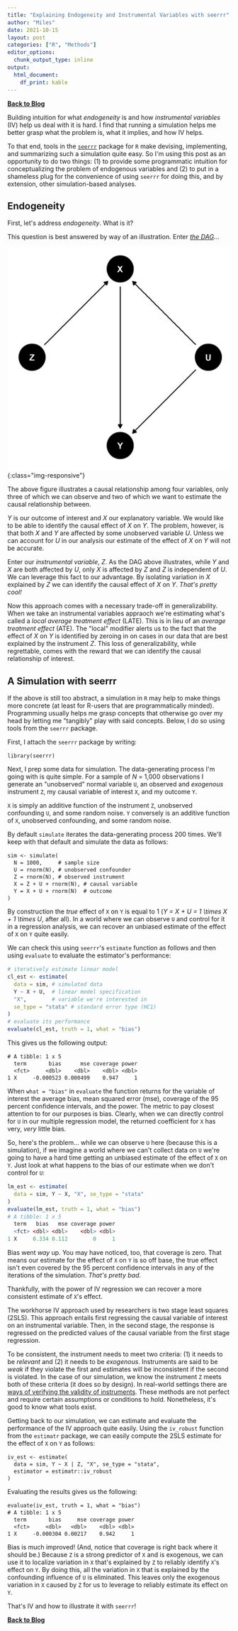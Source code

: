 ```yaml
---
title: "Explaining Endogeneity and Instrumental Variables with seerrr"
author: "Miles"
date: 2021-10-15
layout: post
categories: ["R", "Methods"]
editor_options: 
  chunk_output_type: inline
output: 
  html_document: 
    df_print: kable
---
```


[**Back to Blog**]("https://milesdwilliams15.github.io/blog/")

Building intuition for what *endogeneity* is and how *instrumental variables* (IV) help us deal with it is hard. I find that running a simulation helps me better grasp what the problem is, what it implies, and how IV helps.

To that end, tools in the [`seerrr`](https://github.com/milesdwilliams15/seerrr) package for `R` make devising, implementing, and summarizing such a simulation quite easy. So I'm using this post as an opportunity to do two things: (1) to provide some programmatic intuition for conceptualizing the problem of endogenous variables and (2) to put in a shameless plug for the convenience of using `seerrr` for doing this, and by extension, other simulation-based analyses.


## Endogeneity

First, let's address *endogeneity*. What is it? 

This question is best answered by way of an illustration. Enter [*the DAG*](https://en.wikipedia.org/wiki/Directed_acyclic_graph)...

![](/assets/images/a-dag.jpg){:class="img-responsive"}

The above figure illustrates a causal relationship among four variables, only three of which we can observe and two of which we want to estimate the causal relationship between. 

*Y* is our outcome of interest and *X* our explanatory variable. We would like to be able to identify the causal effect of *X* on *Y*. The problem, however, is that both *X* and *Y* are affected by some unobserved variable *U*. Unless we can account for *U* in our analysis our estimate of the effect of *X* on *Y* will not be accurate.

Enter our *instrumental variable*, *Z*. As the DAG above illustrates, while *Y* and *X* are both affected by *U*, only *X* is affected by *Z* and *Z* is independent of *U*. We can leverage this fact to our advantage. By isolating variation in *X* explained by *Z* we can identify the causal effect of *X* on *Y*. *That's pretty cool!*

Now this approach comes with a necessary trade-off in generalizability. When we take an instrumental variables appraoch we're estimating what's called a *local average treatment effect* (LATE). This is in lieu of an *average treatment effect* (ATE). The "local" modifier alerts us to the fact that the effect of *X* on *Y* is identified by zeroing in on cases in our data that are best explained by the instrument *Z*. This loss of generalizability, while regrettable, comes with the reward that we can identify the causal relationship of interest.


## A Simulation with seerrr

If the above is still too abstract, a simulation in `R` may help to make things more concrete (at least for R-users that are programmatically minded). Programming usually helps me grasp concepts that otherwise go over my head by letting me "tangibly" play with said concepts. Below, I do so using tools from the `seerrr` package.

First, I attach the `seerrr` package by writing:

```{R}
library(seerrr) 
```

Next, I prep some data for simulation. The data-generating process I'm going with is quite simple. For a sample of *N* = 1,000 observations I generate an "unobserved" normal variable `U`, an observed and *exogenous* instrument `Z`, my causal variable of interest `X`, and my outcome `Y`. 

`X` is simply an additive function of the instrument `Z`, unobserved confounding `U`, and some random noise. `Y` conversely is an additive function of `X`, unobserved confounding, and some random noise.

By default `simulate` iterates the data-generating process 200 times. We'll keep with that default and simulate the data as follows:

```{R}
sim <- simulate(
  N = 1000,     # sample size
  U = rnorm(N), # unobserved confounder
  Z = rnorm(N), # observed instrument
  X = Z + U + rnorm(N), # causal variable
  Y = X + U + rnorm(N)  # outcome
)
```

By construction the *true* effect of `X` on `Y` is equal to 1 (*Y = X + U = 1 \times X + 1 \times U*, after all). In a world where we can observe `U` and control for it in a regression analysis, we can recover an unbiased estimate of the effect of `X` on `Y` quite easily.

We can check this using `seerrr`'s `estimate` function as follows and then using `evaluate` to evaluate the estimator's performance:

```r
# iteratively estimate linear model
cl_est <- estimate( 
  data = sim, # simulated data
  Y ~ X + U,  # linear model specification
  "X",        # variable we're interested in
  se_type = "stata" # standard error type (HC1)
)
# evaluate its performance
evaluate(cl_est, truth = 1, what = "bias")
```

This gives us the following output:

```
# A tibble: 1 x 5
  term       bias      mse coverage power
  <fct>     <dbl>    <dbl>    <dbl> <dbl>
1 X     -0.000523 0.000499    0.947     1
```

When `what = "bias"` in `evaluate` the function returns for the variable of interest the average bias, mean squared error (mse), coverage of the 95 percent confidence intervals, and the power. The metric to pay closest attention to for our purposes is bias. Clearly, when we can directly control for `U` in our multiple regression model, the returned coefficient for `X` has very, *very* little bias. 

So, here's the problem... while we can observe `U` here (because this is a simulation), if we imagine a world where we can't collect data on `U` we're going to have a hard time getting an unbiased estimate of the effect of `X` on `Y`. Just look at what happens to the bias of our estimate when we don't control for `U`:

```r
lm_est <- estimate(
  data = sim, Y ~ X, "X", se_type = "stata"
)
evaluate(lm_est, truth = 1, what = "bias")
# A tibble: 1 x 5
  term   bias   mse coverage power
  <fct> <dbl> <dbl>    <dbl> <dbl>
1 X     0.334 0.112        0     1
```

Bias went *way* up. You may have noticed, too, that coverage is zero. That means our estimate for the effect of `X` on `Y` is so off base, the true effect isn't even covered by the 95 percent confidence intervals in any of the iterations of the simulation. *That's pretty bad*.

Thankfully, with the power of IV regression we can recover a more consistent estimate of `X`'s effect. 

The workhorse IV approach used by researchers is two stage least squares (2SLS). This approach entails first regressing the causal variable of interest on an instrumental variable. Then, in the second stage, the response is regressed on the predicted values of the causal variable from the first stage regression.

To be consistent, the instrument needs to meet two criteria: (1) it needs to be *relevant* and (2) it needs to be *exogenous*. Instruments are said to be *weak* if they violate the first and estimates will be inconsistent if the second is violated. In the case of our simulation, we know the instrument `Z` meets both of these criteria (it does so by design). In real-world settings there are [ways of verifying the validity of instruments](https://www.econometrics-with-r.org/12-3-civ.html). These methods are not perfect and require certain assumptions or conditions to hold. Nonetheless, it's good to know what tools exist.

Getting back to our simulation, we can estimate and evaluate the performance of the IV approach quite easily. Using the `iv_robust` function from the `estimatr` package, we can easily compute the 2SLS estimate for the effect of `X` on `Y` as follows:

```{R}
iv_est <- estimate(
  data = sim, Y ~ X | Z, "X", se_type = "stata",
  estimator = estimatr::iv_robust
)
```

Evaluating the results gives us the following:

```{R}
evaluate(iv_est, truth = 1, what = "bias")
# A tibble: 1 x 5
  term       bias     mse coverage power
  <fct>     <dbl>   <dbl>    <dbl> <dbl>
1 X     -0.000304 0.00217    0.942     1
```

Bias is much improved! (And, notice that coverage is right back where it should be.) Because `Z` is a strong predictor of `X` and is exogenous, we can use it to localize variation in `X` that's explained by `Z` to reliably identify `X`'s effect on `Y`. By doing this, all the variation in `X` that is explained by the confounding influence of `U` is eliminated. This leaves only the exogenous variation in `X` caused by `Z` for us to leverage to reliably estimate its effect on `Y`.

That's IV and how to illustrate it with `seerrr`!

[**Back to Blog**]("https://milesdwilliams15.github.io/blog/")
